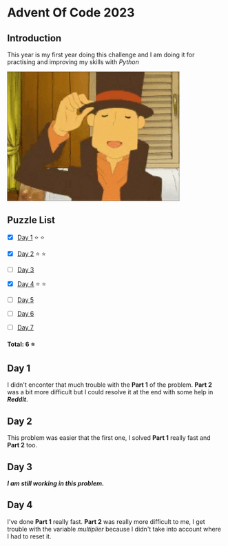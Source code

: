 # Advent Of Code 2023

## Introduction
This year is my first year doing this challenge and I am doing it for practising and improving my skills with *Python*

![Not avaible image](./layton.gif)



## Puzzle List
- [x] [Day 1](https://adventofcode.com/2023/day/1) :star: :star:
- [x] [Day 2](https://adventofcode.com/2023/day/2) :star: :star:
- [ ] [Day 3](https://adventofcode.com/2023/day/3)
- [x] [Day 4](https://adventofcode.com/2023/day/4) :star: :star:
- [ ] [Day 5](https://adventofcode.com/2023/day/5)
- [ ] [Day 6](https://adventofcode.com/2023/day/6)
- [ ] [Day 7](https://adventofcode.com/2023/day/7)


#### Total: **6** :star:

## Day 1
I didn't enconter that much trouble with the **Part 1** of the problem. **Part 2** was a bit more difficult but I could resolve it at the end with some help in ***Reddit***.

## Day 2
This problem was easier that the first one, I solved **Part 1** really fast and **Part 2** too.

## Day 3
***I am still working in this problem.***


## Day 4
I've done **Part 1** really fast. **Part 2** was really more difficult to me, I get trouble with the variable *multiplier* because I didn't take into account where I had to reset it.